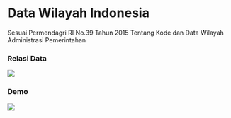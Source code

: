 # Data Wilayah Indonesia

Sesuai Permendagri RI No.39 Tahun 2015 Tentang Kode dan Data Wilayah Administrasi Pemerintahan

### Relasi Data
![](https://github.com/ncaneldiee/data-wilayah-indonesia/blob/master/app/image/database.png)

### Demo
![](https://github.com/ncaneldiee/data-wilayah-indonesia/blob/master/app/image/demo.png)
